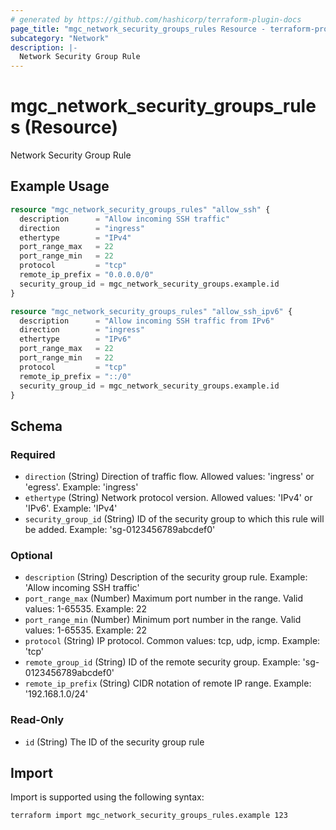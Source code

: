 ```yaml
---
# generated by https://github.com/hashicorp/terraform-plugin-docs
page_title: "mgc_network_security_groups_rules Resource - terraform-provider-mgc"
subcategory: "Network"
description: |-
  Network Security Group Rule
---
```


# mgc_network_security_groups_rules (Resource)

Network Security Group Rule

## Example Usage

```terraform
resource "mgc_network_security_groups_rules" "allow_ssh" {
  description      = "Allow incoming SSH traffic"
  direction        = "ingress"
  ethertype        = "IPv4"
  port_range_max   = 22
  port_range_min   = 22
  protocol         = "tcp"
  remote_ip_prefix = "0.0.0.0/0"
  security_group_id = mgc_network_security_groups.example.id
}

resource "mgc_network_security_groups_rules" "allow_ssh_ipv6" {
  description      = "Allow incoming SSH traffic from IPv6"
  direction        = "ingress"
  ethertype        = "IPv6"
  port_range_max   = 22
  port_range_min   = 22
  protocol         = "tcp"
  remote_ip_prefix = "::/0"
  security_group_id = mgc_network_security_groups.example.id
}
```

<!-- schema generated by tfplugindocs -->
## Schema

### Required

- `direction` (String) Direction of traffic flow. Allowed values: 'ingress' or 'egress'. Example: 'ingress'
- `ethertype` (String) Network protocol version. Allowed values: 'IPv4' or 'IPv6'. Example: 'IPv4'
- `security_group_id` (String) ID of the security group to which this rule will be added. Example: 'sg-0123456789abcdef0'

### Optional

- `description` (String) Description of the security group rule. Example: 'Allow incoming SSH traffic'
- `port_range_max` (Number) Maximum port number in the range. Valid values: 1-65535. Example: 22
- `port_range_min` (Number) Minimum port number in the range. Valid values: 1-65535. Example: 22
- `protocol` (String) IP protocol. Common values: tcp, udp, icmp. Example: 'tcp'
- `remote_group_id` (String) ID of the remote security group. Example: 'sg-0123456789abcdef0'
- `remote_ip_prefix` (String) CIDR notation of remote IP range. Example: '192.168.1.0/24'

### Read-Only

- `id` (String) The ID of the security group rule

## Import

Import is supported using the following syntax:

```shell
terraform import mgc_network_security_groups_rules.example 123
```
